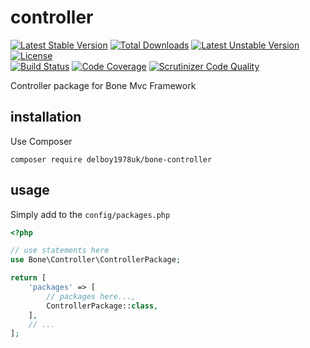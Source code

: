 # controller
[![Latest Stable Version](https://poser.pugx.org/delboy1978uk/bone-controller/v/stable)](https://packagist.org/packages/delboy1978uk/bone-controller) [![Total Downloads](https://poser.pugx.org/delboy1978uk/bone/downloads)](https://packagist.org/packages/delboy1978uk/bone) [![Latest Unstable Version](https://poser.pugx.org/delboy1978uk/bone-controller/v/unstable)](https://packagist.org/packages/delboy1978uk/bone-controller) [![License](https://poser.pugx.org/delboy1978uk/bone-controller/license)](https://packagist.org/packages/delboy1978uk/bone-controller)<br />
[![Build Status](https://travis-ci.org/delboy1978uk/bone-controller.png?branch=master)](https://travis-ci.org/delboy1978uk/bone-controller) [![Code Coverage](https://scrutinizer-ci.com/g/delboy1978uk/bone-controller/badges/coverage.png?b=master)](https://scrutinizer-ci.com/g/delboy1978uk/bone-controller/?branch=master) [![Scrutinizer Code Quality](https://scrutinizer-ci.com/g/delboy1978uk/bone-controller/badges/quality-score.png?b=master)](https://scrutinizer-ci.com/g/delboy1978uk/bone-controller/?branch=master)<br />

Controller package for Bone Mvc Framework
## installation
Use Composer
```
composer require delboy1978uk/bone-controller
```
## usage
Simply add to the `config/packages.php`
```php
<?php

// use statements here
use Bone\Controller\ControllerPackage;

return [
    'packages' => [
        // packages here...,
        ControllerPackage::class,
    ],
    // ...
];
```